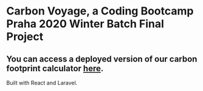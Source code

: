# Carbon Voyage, a Coding Bootcamp Praha 2020 Winter Batch Final Project

## You can access a deployed version of our carbon footprint calculator <a href="http://carbon-calculator.codeboot.cz/">here</a>.

Built with React and Laravel.
